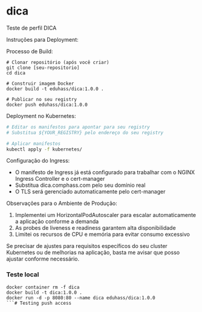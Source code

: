 # dica
Teste de perfil DICA


Instruções para Deployment:

Processo de Build:
```shell
# Clonar repositório (após você criar)
git clone [seu-repositorio]
cd dica

# Construir imagem Docker
docker build -t eduhass/dica:1.0.0 .

# Publicar no seu registry
docker push eduhass/dica:1.0.0
```

Deployment no Kubernetes:

```bash
# Editar os manifestos para apontar para seu registry
# Substitua ${YOUR_REGISTRY} pelo endereço do seu registry

# Aplicar manifestos
kubectl apply -f kubernetes/
```

Configuração do Ingress:
- O manifesto de Ingress já está configurado para trabalhar com o NGINX Ingress Controller e o cert-manager
- Substitua dica.comphass.com pelo seu domínio real
- O TLS será gerenciado automaticamente pelo cert-manager



Observações para o Ambiente de Produção:

1. Implementei um HorizontalPodAutoscaler para escalar automaticamente a aplicação conforme a demanda
2. As probes de liveness e readiness garantem alta disponibilidade
3. Limitei os recursos de CPU e memória para evitar consumo excessivo

Se precisar de ajustes para requisitos específicos do seu cluster Kubernetes ou de melhorias na aplicação, basta me avisar que posso ajustar conforme necessário.


### Teste local
```shell
docker container rm -f dica
docker build -t dica:1.0.0 .
docker run -d -p 8080:80 --name dica eduhass/dica:1.0.0
```# Testing push access
